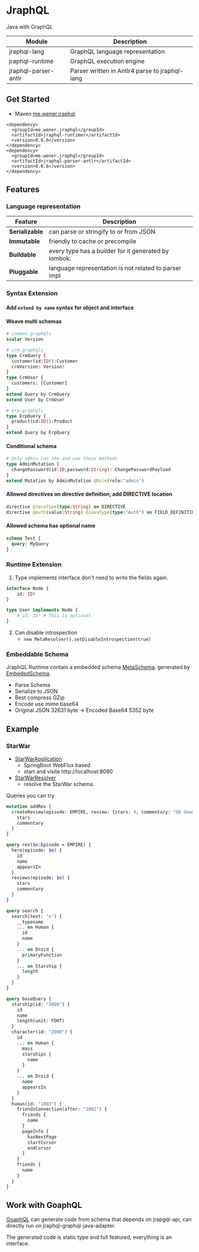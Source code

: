 # JraphQL
Java with GraphQL

Module | Description
-------|-----------
jraphql-lang | GraphQL language representation
jraphql-runtime | GraphQL execution engine
jraphql-parser-antlr | Parser written in Antlr4 parse to jraphql-lang

<!-- tobe remove
~~jrapgql-api~~ | Minimal api that may required by others
~~jraphql-graphql-java-adapter~~ | Adapter for [graphql-java/graphql-java](https://github.com/graphql-java/graphql-java)
-->

## Get Started

* Maven [me.wener.jraphql](https://search.maven.org/#search%7Cga%7C1%7Cg%3A%22me.wener.jraphql%22)

```
<dependency>
  <groupId>me.wener.jraphql</groupId>
  <artifactId>jraphql-runtimer</artifactId>
  <version>0.0.6</version>
</dependency>
<dependency>
  <groupId>me.wener.jraphql</groupId>
  <artifactId>jraphql-parser-antlr</artifactId>
  <version>0.0.6</version>
</dependency>
```

## Features

### Language representation
Feature | Description
--------------------|----
__Serializable__    | can parse or stringify to or from JSON
__Immutable__       | friendly to cache or precompile
__Buildable__       | every type has a builder for it generated by lombok.
__Pluggable__       | language representation is not related to parser impl

### Syntax Extension

#### Add `extend by name` syntax for object and interface

#### Weave multi schemas
```graphql
# common.graphqls
scalar Version

# crm.graphqls
type CrmQuery {
  customer(id:ID!):Customer
  crmVersion: Version!
}
type CrmUser {
  customers: [Customer]
}
extend Query by CrmQuery
extend User by CrmUser

# erp.graphqls
type ErpQuery {
  product(id:ID!):Product
}
extend Query by ErpQuery
```

#### Conditional schema

```graphql
# Only admin can see and use these methods
type AdminMutation {
  changePassword(id:ID,password:String): ChangePasswordPayload
}
extend Mutation by AdminMutation @Role(role:"admin")
```

#### Allowed directives on directive definition, add DIRECTIVE location

```graphql
directive @JavaType(type:String) on DIRECTIVE
directive @Auth(value:String) @JavaType(type:"Auth") on FIELD_DEFINITION;
```

#### Allowed schema has optional name

```graphql
schema Test {
  query: MyQuery
}
```

### Runtime Extension

1. Type implements interface don't need to write the fields again.

```graphql
interface Node {
    id: ID!
}

type User implements Node {
    # id: ID! # This is optional
}
``` 

2. Can disable introspection
    * `new MetaResolver().setDisableIntrospection(true)`

### Embeddable Schema

JraphQL Runtime contain a embedded schema [MetaSchema](./jraphql-runtime/src/main/java/me/wener/jraphql/schema/MetaSchema.java), generated by [EmbededSchema](./jraphql-runtime/src/test/java/me/wener/jraphql/example/EmbededSchema.java).   

* Parse Schema
* Serialize to JSON
* Best compress GZip
* Encode use mime base64
* Original JSON 32631 byte -> Encoded Base64 5352 byte

## Example

### StarWar

* [StarWarApplication](./jraphql-runtime/src/test/java/me/wener/jraphql/example/StarWarApplication.java)
    * SpringBoot WebFlux based
    * start and visite http://localhost:8080
* [StarWarResolver](./jraphql-runtime/src/test/java/me/wener/jraphql/example/StarWarResolverV1.java)
    * resolve the StarWar schema. 

Queries you can try

```graphql
mutation addRev {
  createReview(episode: EMPIRE, review: {stars: 4, commentary: "Ok Good"}) {
    stars
    commentary
  }
}

query rev($e:Episode = EMPIRE) {
  hero(episode: $e) {
    id
    name
    appearsIn
  }
  reviews(episode: $e) {
    stars
    commentary
  }
}

query search {
  search(text: "o") {
    __typename
    ... on Human {
      id
      name
    }
    ... on Droid {
      primaryFunction
    }
    ... on Starship {
      length
    }
  }
}

query baseQuery {
  starship(id: "3000") {
    id
    name
    length(unit: FOOT)
  }
  character(id: "2000") {
    id
    ... on Human {
      mass
      starships {
        name
      }
    }
    ... on Droid {
      name
      appearsIn
    }
  }
  human(id: "1003") {
    friendsConnection(after: "1002") {
      friends {
        name
      }
      pageInfo {
        hasNextPage
        startCursor
        endCursor
      }
    }
    friends {
      name
    }
  }
}
```

## Work with GoaphQL
[GoaphQL](https://github.com/wenerme/goaphql) can generate code from schema that depends on jrapgql-api, can directly run on jraphql-graphql-java-adapter.  

The generated code is static type and full featured, everything is an interface.
